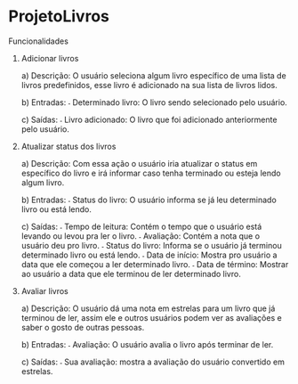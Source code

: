 # ProjetoLivros


Funcionalidades


1) Adicionar livros

    a) Descrição:
        O usuário seleciona algum livro específico de uma lista de livros predefinidos, esse livro é adicionado na sua lista de livros lidos.

    b) Entradas:
        ˗ Determinado livro: O livro sendo selecionado pelo usuário. 

    c)	Saídas:
        ˗ Livro adicionado: O livro que foi adicionado anteriormente pelo usuário.


2) Atualizar status dos livros

    a) Descrição:
        Com essa ação o usuário iria atualizar o status em específico do livro e irá informar caso tenha terminado ou esteja lendo algum livro.

    b) Entradas:
        ˗ Status do livro: O usuário informa se já leu determinado livro ou está lendo.

    c) Saídas:
        ˗ Tempo de leitura: Contém o tempo que o usuário está levando ou levou pra ler o livro.
        ˗ Avaliação: Contém a nota que o usuário deu pro livro.
        ˗ Status do livro: Informa se o usuário já terminou determinado livro ou está lendo.
        ˗ Data de início: Mostra pro usuário a data que ele começou a ler determinado livro.
        ˗ Data de término: Mostrar ao usuário a data que ele terminou de ler determinado livro.


3) Avaliar livros

    a) Descrição:
        O usuário dá uma nota em estrelas para um livro que já terminou de ler,  assim ele e outros usuários podem ver as avaliações e saber o gosto de outras pessoas.

    b) Entradas:
        ˗ Avaliação: O usuário avalia o livro após terminar de ler.

    c) Saídas:
        ˗ Sua avaliação: mostra a avaliação do usuário convertido em estrelas.

